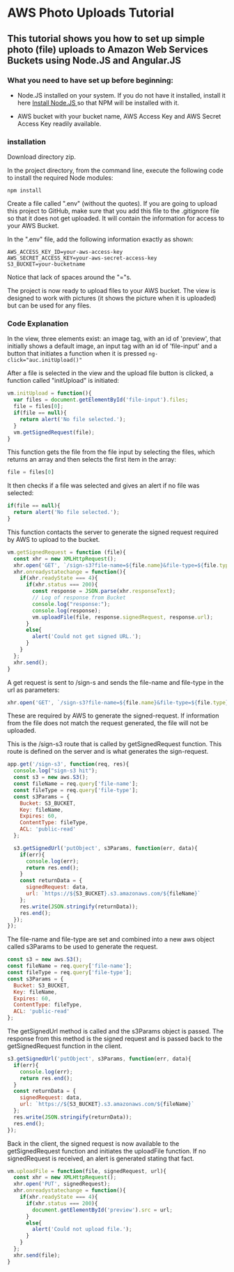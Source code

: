 # AWS Photo Uploads Tutorial

## This tutorial shows you how to set up simple photo (file) uploads to Amazon Web Services Buckets using Node.JS and Angular.JS

### What you need to have set up before beginning:

* Node.JS installed on your system.  If you do not have it installed, install it here [Install Node.JS ](https://nodejs.org/en/ ) so that NPM will be installed with it.

* AWS bucket with your bucket name, AWS Access Key and AWS Secret Access Key readily available.

### installation

Download directory zip.

In the project directory, from the command line, execute the following code to install the required Node modules:

`npm install`

Create a file called ".env" (without the quotes).  If you are going to upload this project to GitHub, make sure that you add this file to the .gitignore file so that it does not get uploaded. It will contain the information for access to your AWS Bucket.

In the ".env" file, add the following information exactly as shown:

```
AWS_ACCESS_KEY_ID=your-aws-access-key
AWS_SECRET_ACCESS_KEY=your-aws-secret-access-key
S3_BUCKET=your-bucketname
```

Notice that lack of spaces around the "="s.

The project is now ready to upload files to your AWS bucket.  The view is designed to work with pictures (it shows the picture when it is uploaded) but can be used for any files.

### Code Explanation

In the view, three elements exist: an image tag, with an id of 'preview', that initially shows a default image, an input tag with an id of 'file-input' and a button that initiates a function when it is pressed `ng-click="auc.initUpload()"`

After a file is selected in the view and the upload file button is clicked, a function called "initUpload" is initiated:

```javascript
vm.initUpload = function(){
  var files = document.getElementById('file-input').files;
  file = files[0];
  if(file == null){
    return alert('No file selected.');
  }
  vm.getSignedRequest(file);
}
```
This function gets the file from the file input by selecting the files, which returns an array and then selects the first item in the array:
```javascript
file = files[0]
```
It then checks if a file was selected and gives an alert if no file was selected:
```javascript
if(file == null){
  return alert('No file selected.');
}
```
This function contacts the server to generate the signed request required by AWS to upload to the bucket.
```javascript
vm.getSignedRequest = function (file){
  const xhr = new XMLHttpRequest();
  xhr.open('GET', `/sign-s3?file-name=${file.name}&file-type=${file.type}`);
  xhr.onreadystatechange = function(){
    if(xhr.readyState === 4){
      if(xhr.status === 200){
        const response = JSON.parse(xhr.responseText);
        // Log of response from Bucket
        console.log("response:");
        console.log(response);
        vm.uploadFile(file, response.signedRequest, response.url);
      }
      else{
        alert('Could not get signed URL.');
      }
    }
  };
  xhr.send();
}
```
A get request is sent to /sign-s and sends the file-name and file-type in the url as parameters:
```javascript
xhr.open('GET', `/sign-s3?file-name=${file.name}&file-type=${file.type}`);
```
These are required by AWS to generate the signed-request.  If information from the file does not match the request generated, the file will not be uploaded.

This is the /sign-s3 route that is called by getSignedRequest function.  This route is defined on the server and is what generates the sign-request.
```javascript
app.get('/sign-s3', function(req, res){
  console.log("sign-s3 hit");
  const s3 = new aws.S3();
  const fileName = req.query['file-name'];
  const fileType = req.query['file-type'];
  const s3Params = {
    Bucket: S3_BUCKET,
    Key: fileName,
    Expires: 60,
    ContentType: fileType,
    ACL: 'public-read'
  };

  s3.getSignedUrl('putObject', s3Params, function(err, data){
    if(err){
      console.log(err);
      return res.end();
    }
    const returnData = {
      signedRequest: data,
      url: `https://${S3_BUCKET}.s3.amazonaws.com/${fileName}`
    };
    res.write(JSON.stringify(returnData));
    res.end();
  });
});
  ```
The file-name and file-type are set and combined into a new aws object called s3Params to be used to generate the request.

```javascript
const s3 = new aws.S3();
const fileName = req.query['file-name'];
const fileType = req.query['file-type'];
const s3Params = {
  Bucket: S3_BUCKET,
  Key: fileName,
  Expires: 60,
  ContentType: fileType,
  ACL: 'public-read'
};
```
The getSignedUrl method is called and the s3Params object is passed.  The response from this method is the signed request and is passed back to the getSignedRequest function in the client.
```javascript
s3.getSignedUrl('putObject', s3Params, function(err, data){
  if(err){
    console.log(err);
    return res.end();
  }
  const returnData = {
    signedRequest: data,
    url: `https://${S3_BUCKET}.s3.amazonaws.com/${fileName}`
  };
  res.write(JSON.stringify(returnData));
  res.end();
});
```
Back in the client, the signed request is now available to the getSignedRequest function and initiates the uploadFile function.  If no signedRequest is received, an alert is generated stating that fact.
```javascript
vm.uploadFile = function(file, signedRequest, url){
  const xhr = new XMLHttpRequest();
  xhr.open('PUT', signedRequest);
  xhr.onreadystatechange = function(){
    if(xhr.readyState === 4){
      if(xhr.status === 200){
        document.getElementById('preview').src = url;
      }
      else{
        alert('Could not upload file.');
      }
    }
  };
  xhr.send(file);
}
```
